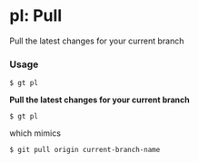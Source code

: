 # pl: Pull

Pull the latest changes for your current branch

### Usage

```
$ gt pl
```

__Pull the latest changes for your current branch__

```
$ gt pl
```

which mimics

```
$ git pull origin current-branch-name
```
